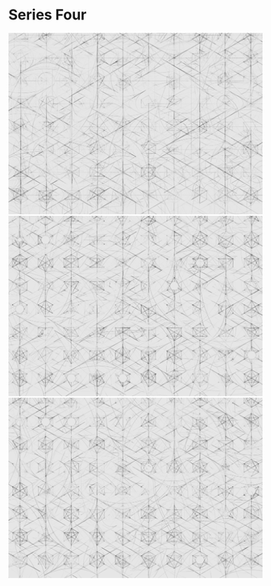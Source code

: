 <!--- -image_format jpeg_high -background #d7d7d7 -->
# Series Four

![Sample1](001.png)
![Sample2](002.png)
![Sample3](003.png)